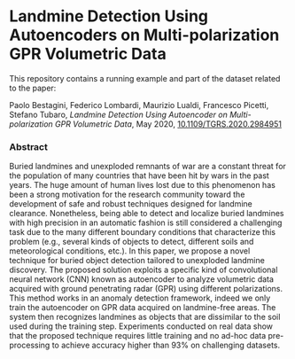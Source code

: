 # Landmine Detection Using Autoencoders on Multi-polarization GPR Volumetric Data

This repository contains a running example and part of the dataset related to the paper:

Paolo Bestagini, Federico Lombardi, Maurizio Lualdi, Francesco Picetti, Stefano Tubaro, *Landmine Detection Using Autoencoder on Multi-polarization GPR Volumetric Data*, May 2020, [10.1109/TGRS.2020.2984951](https://doi.org/10.1109/TGRS.2020.2984951)

### Abstract

Buried landmines and unexploded remnants of war are a constant threat for the population of many countries that have been hit by wars in the past years.
The huge amount of human lives lost due to this phenomenon has been a strong motivation for the research community toward the development of safe and robust techniques designed for landmine clearance.
Nonetheless, being able to detect and localize buried landmines with high precision in an automatic fashion is still considered a challenging task due to the many different boundary conditions that characterize this problem (e.g., several kinds of objects to detect, different soils and meteorological conditions, etc.).
In this paper, we propose a novel technique for buried object detection tailored to unexploded landmine discovery.
The proposed solution exploits a specific kind of convolutional neural network (CNN) known as autoencoder to analyze volumetric data acquired with ground penetrating radar (GPR) using different polarizations.
This method works in an anomaly detection framework, indeed we only train the autoencoder on GPR data acquired on landmine-free areas.
The system then recognizes landmines as objects that are dissimilar to the soil used during the training step.
Experiments conducted on real data show that the proposed technique requires little training and no ad-hoc data pre-processing to achieve accuracy higher than 93% on challenging datasets.
